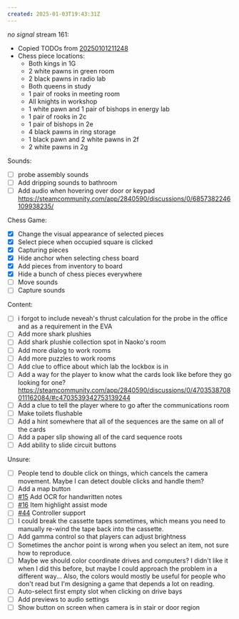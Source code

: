 ```yaml
---
created: 2025-01-03T19:43:31Z
---
```


_no signal_ stream 161:
- Copied TODOs from [20250101211248](20250101211248.md)
- Chess piece locations:
	- Both kings in 1G
	- 2 white pawns in green room
	- 2 black pawns in radio lab
	- Both queens in study
	- 1 pair of rooks in meeting room
	- All knights in workshop
	- 1 white pawn and 1 pair of bishops in energy lab
	- 1 pair of rooks in 2c
	- 1 pair of bishops in 2e
	- 4 black pawns in ring storage
	- 1 black pawn and 2 white pawns in 2f
	- 2 white pawns in 2g

Sounds:
- [ ] probe assembly sounds
- [ ] Add dripping sounds to bathroom
- [ ] Add audio when hovering over door or keypad https://steamcommunity.com/app/2840590/discussions/0/6857382246109938235/

Chess Game:
- [x] Change the visual appearance of selected pieces
- [x] Select piece when occupied square is clicked
- [x] Capturing pieces
- [x] Hide anchor when selecting chess board
- [x] Add pieces from inventory to board
- [x] Hide a bunch of chess pieces everywhere
- [ ] Move sounds
- [ ] Capture sounds

Content:
- [ ] i forgot to include neveah's thrust calculation for the probe in the office and as a requirement in the EVA
- [ ] Add more shark plushies
- [ ] Add shark plushie collection spot in Naoko's room
- [ ] Add more dialog to work rooms
- [ ] Add more puzzles to work rooms
- [ ] Add clue to office about which lab the lockbox is in
- [ ] Add a way for the player to know what the cards look like before they go looking for one? https://steamcommunity.com/app/2840590/discussions/0/4703538708011162084/#c4703539342753139244
- [ ] Add a clue to tell the player where to go after the communications room
- [ ] Make toilets flushable
- [ ] Add a hint somewhere that all of the sequences are the same on all of the cards
- [ ] Add a paper slip showing all of the card sequence roots
- [ ] Add ability to slide circuit buttons

Unsure:
- [ ] People tend to double click on things, which cancels the camera movement. Maybe I can detect double clicks and handle them?
- [ ] Add a map button
- [ ] [#15](https://gitea.arcturuscollective.com/exodrifter/lost-contact/issues/15) Add OCR for handwritten notes
- [ ] [#16](https://gitea.arcturuscollective.com/exodrifter/lost-contact/issues/16) Item highlight assist mode
- [ ] [#44](https://gitea.arcturuscollective.com/exodrifter/lost-contact/issues/44) Controller support
- [ ] I could break the cassette tapes sometimes, which means you need to manually re-wind the tape back into the cassette.
- [ ] Add gamma control so that players can adjust brightness
- [ ] Sometimes the anchor point is wrong when you select an item, not sure how to reproduce.
- [ ] Maybe we should color coordinate drives and computers? I didn't like it when I did this before, but maybe I could approach the problem in a different way... Also, the colors would mostly be useful for people who don't read but I'm designing a game that depends a lot on reading.
- [ ] Auto-select first empty slot when clicking on drive bays
- [ ] Add previews to audio settings
- [ ] Show button on screen when camera is in stair or door region
